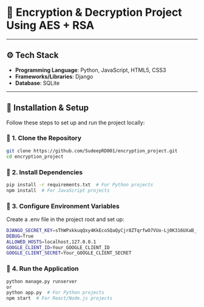 # 🚀 Encryption & Decryption Project Using AES + RSA


---

## ⚙️ **Tech Stack**  
- **Programming Language**: Python, JavaScript, HTML5, CSS3   
- **Frameworks/Libraries**: Django  
- **Database**: SQLite  


---

## 🚀 **Installation & Setup**  
Follow these steps to set up and run the project locally:  

### 🔹 **1. Clone the Repository**  
```bash
git clone https://github.com/SudeepRD001/encryption_project.git
cd encryption_project
```

### 🔹 **2. Install Dependencies**
```bash
pip install -r requirements.txt  # For Python projects
npm install  # For JavaScript projects
```

### 🔹 **3. Configure Environment Variables**
Create a .env file in the project root and set up:
```bash
DJANGO_SECRET_KEY=sThWPxkkuqQxy4KkEcoSQaQyCjr8ZTqrfwO7VUo-Lj0K316UXaB_-a2svGsFD6geG9w
DEBUG=True
ALLOWED_HOSTS=localhost,127.0.0.1
GOOGLE_CLIENT_ID=Your_GOOGLE_CLIENT_ID
GOOGLE_CLIENT_SECRET=Your_GOOGLE_CLIENT_SECRET
```

### 🔹 **4. Run the Application**
```bash
python manage.py runserver
or
python app.py  # For Python projects
npm start  # For React/Node.js projects
```
